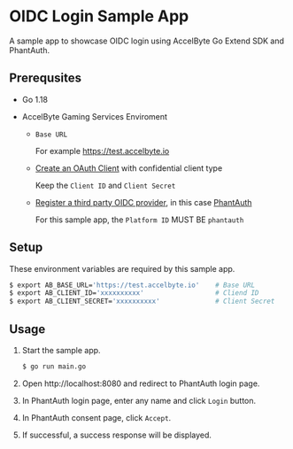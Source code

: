 # OIDC Login Sample App

A sample app to showcase OIDC login using AccelByte Go Extend SDK and PhantAuth.

## Prerequsites

* Go 1.18

* AccelByte Gaming Services Enviroment

   * `Base URL`

     For example https://test.accelbyte.io

   * [Create an OAuth Client](https://docs.accelbyte.io/gaming-services/services/access/authorization/manage-access-control-for-applications/#manage-iam-clients) with confidential client type

     Keep the `Client ID` and `Client Secret`

   * [Register a third party OIDC provider](https://docs.accelbyte.io/gaming-services/services/access/authentication/oidc-identity/), in this case [PhantAuth](https://phantauth.net/)

     For this sample app, the `Platform ID` MUST BE `phantauth`

## Setup

These environment variables are required by this sample app.

```bash
$ export AB_BASE_URL='https://test.accelbyte.io'    # Base URL
$ export AB_CLIENT_ID='xxxxxxxxxx'                  # Cliend ID
$ export AB_CLIENT_SECRET='xxxxxxxxxx'              # Client Secret
```

## Usage

1. Start the sample app.

    ```bash
    $ go run main.go
    ```

2. Open http://localhost:8080 and redirect to PhantAuth login page.

3. In PhantAuth login page, enter any name and click `Login` button.

4. In PhantAuth consent page, click `Accept`.

5. If successful, a success response will be displayed.


